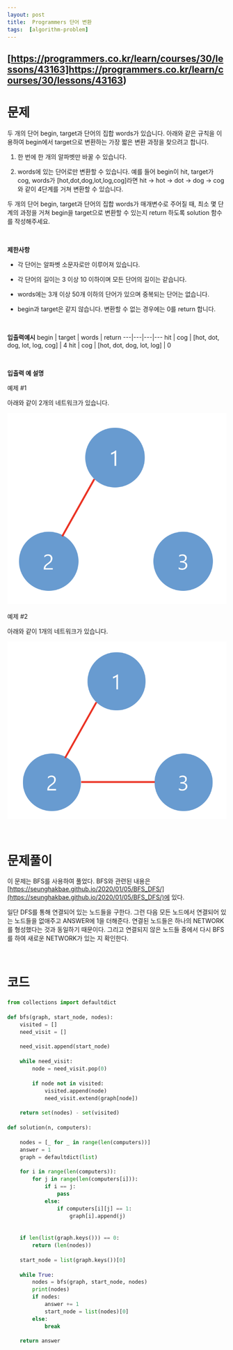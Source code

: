 ```yaml
---
layout: post
title:  Programmers 단어 변환
tags:  [algorithm-problem]
---
```


## [https://programmers.co.kr/learn/courses/30/lessons/43163]https://programmers.co.kr/learn/courses/30/lessons/43163)

# 문제 
두 개의 단어 begin, target과 단어의 집합 words가 있습니다. 아래와 같은 규칙을 이용하여 begin에서 target으로 변환하는 가장 짧은 변환 과정을 찾으려고 합니다.

1. 한 번에 한 개의 알파벳만 바꿀 수 있습니다.

2. words에 있는 단어로만 변환할 수 있습니다.
예를 들어 begin이 hit, target가 cog, words가 [hot,dot,dog,lot,log,cog]라면 hit -> hot -> dot -> dog -> cog와 같이 4단계를 거쳐 변환할 수 있습니다.

두 개의 단어 begin, target과 단어의 집합 words가 매개변수로 주어질 때, 최소 몇 단계의 과정을 거쳐 begin을 target으로 변환할 수 있는지 return 하도록 solution 함수를 작성해주세요.

&nbsp;
&nbsp;
&nbsp;

**제한사항**

* 각 단어는 알파벳 소문자로만 이루어져 있습니다.

* 각 단어의 길이는 3 이상 10 이하이며 모든 단어의 길이는 같습니다.

* words에는 3개 이상 50개 이하의 단어가 있으며 중복되는 단어는 없습니다.

* begin과 target은 같지 않습니다.
변환할 수 없는 경우에는 0를 return 합니다.

&nbsp;
&nbsp;
&nbsp;

**입출력예시**
begin | target | words | return
---|---|---|---
hit | cog | [hot, dot, dog, lot, log, cog] | 4
hit | cog | [hot, dot, dog, lot, log] | 0

&nbsp;
&nbsp;
&nbsp;

**입출력 예 설명**

예제 #1

아래와 같이 2개의 네트워크가 있습니다.

![Alt text](/public/post/2020_09_21_43162/pic1.png)

예제 #2

아래와 같이 1개의 네트워크가 있습니다.

![Alt text](/public/post/2020_09_21_43162/pic2.png)

&nbsp;
&nbsp;
&nbsp;

# 문제풀이
이 문제는 BFS를 사용하여 풀었다. BFS와 관련된 내용은 [https://seunghakbae.github.io/2020/01/05/BFS_DFS/](https://seunghakbae.github.io/2020/01/05/BFS_DFS/)에 있다. 

일단 DFS를 통해 연결되어 있는 노드들을 구한다. 그런 다음 모든 노드에서 연결되어 있는 노드들을 없애주고 ANSWER에 1을 더해준다. 연결된 노드들은 하나의 NETWORK를 형성했다는 것과 동일하기 때문이다. 그리고 연결되지 않은 노드들 중에서 다시 BFS를 하여 새로운 NETWORK가 있는 지 확인한다. 

&nbsp;
&nbsp;
&nbsp;

# 코드
~~~python
from collections import defaultdict

def bfs(graph, start_node, nodes):
    visited = []
    need_visit = []
    
    need_visit.append(start_node)
    
    while need_visit:
        node = need_visit.pop(0)

        if node not in visited:
            visited.append(node)
            need_visit.extend(graph[node])
        
    return set(nodes) - set(visited)

def solution(n, computers):
    
    nodes = [_ for _ in range(len(computers))]
    answer = 1
    graph = defaultdict(list)
    
    for i in range(len(computers)):
        for j in range(len(computers[i])):
            if i == j:
                pass
            else:
                if computers[i][j] == 1:
                    graph[i].append(j)
    
    
    if len(list(graph.keys())) == 0:
        return (len(nodes))
    
    start_node = list(graph.keys())[0]
    
    while True:
        nodes = bfs(graph, start_node, nodes)
        print(nodes)
        if nodes:
            answer += 1
            start_node = list(nodes)[0]
        else:
            break
    
    return answer
~~~